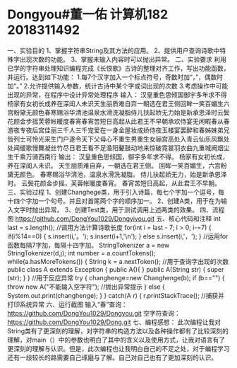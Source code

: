 # Dongyou#董一佑 计算机182  2018311492
一、实验目的 
1、掌握字符串String及其方法的应用。
2、提供用户查询诗歌中特殊字出现次数的功能。 
3、掌握未输入内容时可以抛出异常。
二、实验要求 利用已学的字符串处理知识编程完成《长恨歌》古诗的整理对齐工作，写出功能函数，并运行。达到如下功能：
1.每7个汉字加入一个标点符号，奇数时加“，”，偶数时加“。”
2.允许提供输入参数，统计古诗中某个字或词出现的次数 
3.考虑操作中可能出现的异常，在程序中设计异常处理程序
输入：
汉皇重色思倾国御宇多年求不得杨家有女初长成养在深闺人未识天生丽质难自弃一朝选在君王侧回眸一笑百媚生六宫粉黛无颜色春寒赐浴华清池温泉水滑洗凝脂侍儿扶起娇无力始是新承恩泽时云鬓花颜金步摇芙蓉帐暖度春宵春宵苦短日高起从此君王不早朝承欢侍宴无闲暇春从春游夜专夜后宫佳丽三千人三千宠爱在一身金屋妆成娇侍夜玉楼宴罢醉和春姊妹弟兄皆列士可怜光采生门户遂令天下父母心不重生男重生女骊宫高处入青云仙乐风飘处处闻缓歌慢舞凝丝竹尽日君王看不足渔阳鼙鼓动地来惊破霓裳羽衣曲九重城阙烟尘生千乘万骑西南行 
输出： 
汉皇重色思倾国，御宇多年求不得。 
杨家有女初长成，养在深闺人未识。
天生丽质难自弃，一朝选在君王侧。
回眸一笑百媚生，六宫粉黛无颜色。
春寒赐浴华清池，温泉水滑洗凝脂。
侍儿扶起娇无力，始是新承恩泽时。 
云鬓花颜金步摇，芙蓉帐暖度春宵。
春宵苦短日高起，从此君王不早朝。 
三、实验过程 
1、创建Changhege类，用于引入诗篇，每七个字加一个逗号，每十四个字加一个句号。并且对首尾两个字的顺序加一。
2、创建A类，用于在为输入文字时抛出异常。 
3、创建Test类，用于测试调用上述两类的效果。
四、流程图
https://github.com/DongYou1029/Dongyiyou.git
五、核心代码和注释 int last = s.length();
//调用方法计算诗歌长度 for(int i = last - 7; i > 0; i-=7) { if(i%14==0) { s.insert(i,'。'); s.insert(i+1,'\n'); } else s.insert(i,'，'); 
}
//运用for函数每隔7字加，每隔十四字加。
StringTokenizer a = new StringTokenizer(d,j); int number = a.countTokens(); while(a.hasMoreTokens()) {
String k = a.nextToken();
//用于查询字出现的次数
public class A extends Exception { 
public A(){
} 
public A(String str) { super (str); }
}
//用于反应异常 try { 
changhenge=new Changhenge(b); 
if (b=="") {
throw new A("不能输入空字符");
//抛出异常提示 
} 
else {
System.out.print(changhenge); }
} 
catch(A r) {
r.printStackTrace();
//捕获并打印系统异常
六、运行截图 
输入“春”查询：
https://github.com/DongYou1029/Dongyou.git
空字符查询：
https://github.com/DongYou1029/Dong.git
七、编程感想：
此次编程让我对String类有了更深刻的理解，对字符串的构造方法以及各种操作都有了比较深刻的理解，对main（）中的参数也明白了其中的含义以及使用方式，让我对语言有了更深刻的理解与认识。但是，此次编程也让我明白自己的不足之处，对于编程学习还有一段较长的路需要自己琢磨与了解。自己对自己也有了更加深刻的认识。
